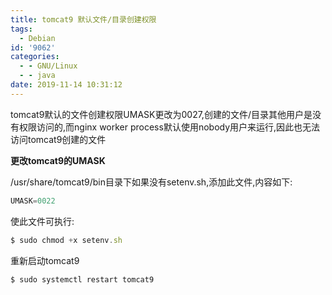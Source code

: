 ```yaml
---
title: tomcat9 默认文件/目录创建权限
tags:
  - Debian
id: '9062'
categories:
  - - GNU/Linux
  - - java
date: 2019-11-14 10:31:12
---
```



<!-- more -->
tomcat9默认的文件创建权限UMASK更改为0027,创建的文件/目录其他用户是没有权限访问的,而nginx worker process默认使用nobody用户来运行,因此也无法访问tomcat9创建的文件

**更改tomcat9的UMASK**

/usr/share/tomcat9/bin目录下如果没有setenv.sh,添加此文件,内容如下:
```js
UMASK=0022
```

使此文件可执行:
```js
$ sudo chmod +x setenv.sh
```

重新启动tomcat9
```js
$ sudo systemctl restart tomcat9
```